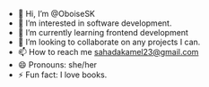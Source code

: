 - 👋 Hi, I’m @OboiseSK
- 👀 I’m interested in software development.
- 🌱 I’m currently learning frontend development
- 💞️ I’m looking to collaborate on any projects I can.
- 📫 How to reach me sahadakamel23@gmail.com
- 😄 Pronouns: she/her
- ⚡ Fun fact: I love books.

<!---
OboiseSK/OboiseSK is a ✨ special ✨ repository because its `README.md` (this file) appears on your GitHub profile.
You can click the Preview link to take a look at your changes.
--->

